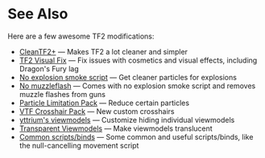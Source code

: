 # See Also

Here are a few awesome TF2 modifications:

* [CleanTF2+](https://www.teamfortress.tv/51736/cleantf2-nohats-flat-textures-etc)
  — Makes TF2 a lot cleaner and simpler
* [TF2 Visual Fix](https://github.com/agrastiOs/TF2VisualFix)
  — Fix issues with cosmetics and visual effects, including Dragon's Fury lag
* [No explosion smoke script](https://www.teamfortress.tv/25647/no-explosion-smoke-script)
  — Get cleaner particles for explosions
* [No muzzleflash](https://www.teamfortress.tv/25647/no-explosion-smoke-script/?page=7#182)
  — Comes with no explosion smoke script and removes muzzle flashes from guns
* [Particle Limitation Pack](https://www.teamfortress.tv/22586/particle-limitation-pack)
  — Reduce certain particles
* [VTF Crosshair Pack](https://www.teamfortress.tv/35367/vtf-crosshair-pack)
  — New custom crosshairs
* [yttrium's viewmodels](https://www.teamfortress.tv/34834/yttriums-competitive-viewmodels)
  — Customize hiding individual viewmodels
* [Transparent Viewmodels](https://www.teamfortress.tv/21928/transparent-viewmodels-in-any-hud)
  — Make viewmodels translucent
* [Common scripts/binds](https://www.reddit.com/r/tf2scripthelp/wiki/commonscripts)
  — Some common and useful scripts/binds, like the null-cancelling movement script
